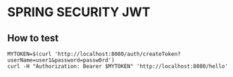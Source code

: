 SPRING SECURITY JWT
===================


## How to test

```
MYTOKEN=$(curl 'http://localhost:8080/auth/createToken?userName=user1&password=passw0rd')
curl -H "Authorization: Bearer $MYTOKEN" 'http://localhost:8080/hello'
```
